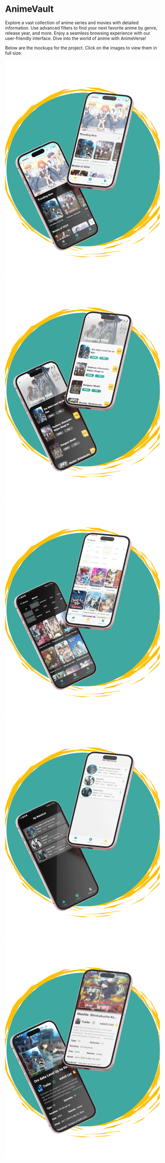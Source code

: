 # AnimeVault
 Explore a vast collection of anime series and movies with detailed information. Use advanced filters to find your next favorite anime by genre, release year, and more. Enjoy a seamless browsing experience with our user-friendly interface. Dive into the world of anime with AnimeVerse!

Below are the mockups for the project. Click on the images to view them in full size:

![Mockup 1](https://github.com/TaghreedTK/AnimeVault/blob/ba9181795c9c178564e613b51cf10bb9e6aab901/2.png)
![Mockup 2](https://github.com/TaghreedTK/AnimeVault/blob/ba9181795c9c178564e613b51cf10bb9e6aab901/3.png)
![Mockup 3](https://github.com/TaghreedTK/AnimeVault/blob/ba9181795c9c178564e613b51cf10bb9e6aab901/4.png)
![Mockup 4](https://github.com/TaghreedTK/AnimeVault/blob/ba9181795c9c178564e613b51cf10bb9e6aab901/5.png)
![Mockup 5](https://github.com/TaghreedTK/AnimeVault/blob/ba9181795c9c178564e613b51cf10bb9e6aab901/6.png)
